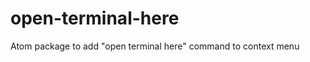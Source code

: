 open-terminal-here
==================

Atom package to add "open terminal here" command to context menu
